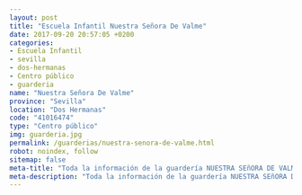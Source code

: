 ```yaml
---
layout: post
title: "Escuela Infantil Nuestra Señora De Valme"
date: 2017-09-20 20:57:05 +0200
categories:
- Escuela Infantil
- sevilla
- dos-hermanas
- Centro público
- guarderia
name: "Nuestra Señora De Valme"
province: "Sevilla"
location: "Dos Hermanas"
code: "41016474"
type: "Centro público"
img: guarderia.jpg
permalink: /guarderias/nuestra-senora-de-valme.html
robot: noindex, follow
sitemap: false
meta-title: "Toda la información de la guardería NUESTRA SEñORA DE VALME"
meta-description: "Toda la información de la guardería NUESTRA SEñORA DE VALME"
---
```

